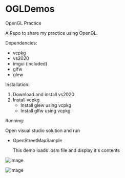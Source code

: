 # OGLDemos
OpenGL Practice


A Repo to share my practice using OpenGL.


Dependencies:
* vcpkg
* vs2020
* imgui (included)
* glfw
* glew


Installation:

1. Download and install vs2020
2. Install vcpkg
   * Install glew using vcpkg
   * Install glfw using vcpkg

Running:

Open visual studio solution and run 

* OpenStreetMapSample


  This demo loads .osm file and display it's contents

![image](https://user-images.githubusercontent.com/824691/211126560-a8f51551-b35f-4c3f-a563-b0d633ab8dc5.png)

![image](https://user-images.githubusercontent.com/824691/211213859-b4ff89a5-0ac4-4c96-a7e5-f8b37df97463.png)

